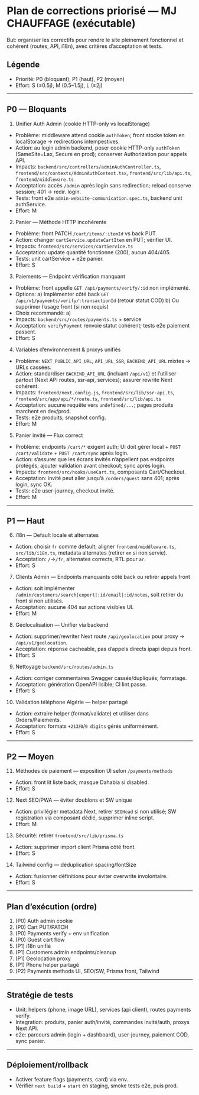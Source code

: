 # Plan de corrections priorisé — MJ CHAUFFAGE (exécutable)

But: organiser les correctifs pour rendre le site pleinement fonctionnel et cohérent (routes, API, i18n), avec critères d’acceptation et tests.

## Légende
- Priorité: P0 (bloquant), P1 (haut), P2 (moyen)
- Effort: S (≤0.5j), M (0.5–1.5j), L (≥2j)

---

## P0 — Bloquants

1) Unifier Auth Admin (cookie HTTP-only vs localStorage)
- Problème: middleware attend cookie `authToken`; front stocke token en localStorage → redirections intempestives.
- Action: au login admin backend, poser cookie HTTP-only `authToken` (SameSite=Lax, Secure en prod); conserver Authorization pour appels API.
- Impacts: `backend/src/controllers/adminAuthController.ts`, `frontend/src/contexts/AdminAuthContext.tsx`, `frontend/src/lib/api.ts`, `frontend/middleware.ts`
- Acceptation: accès `/admin` après login sans redirection; reload conserve session; 401 → redir. login.
- Tests: front e2e `admin-website-communication.spec.ts`, backend unit authService.
- Effort: M

2) Panier — Méthode HTTP incohérente
- Problème: front PATCH `/cart/items/:itemId` vs back PUT.
- Action: changer `cartService.updateCartItem` en PUT; vérifier UI.
- Impacts: `frontend/src/services/cartService.ts`
- Acceptation: update quantité fonctionne (200), aucun 404/405.
- Tests: unit cartService + e2e panier.
- Effort: S

3) Paiements — Endpoint vérification manquant
- Problème: front appelle `GET /api/payments/verify/:id` non implémenté.
- Options:
  a) Implémenter côté back `GET /api/v1/payments/verify/:transactionId` (retour statut COD)
  b) Ou supprimer l’usage front (si non requis)
- Choix recommandé: a)
- Impacts: `backend/src/routes/payments.ts` + service
- Acceptation: `verifyPayment` renvoie statut cohérent; tests e2e paiement passent.
- Effort: S

4) Variables d’environnement & proxys unifiés
- Problème: `NEXT_PUBLIC_API_URL`, `API_URL_SSR`, `BACKEND_API_URL` mixtes → URLs cassées.
- Action: standardiser `BACKEND_API_URL` (incluant `/api/v1`) et l’utiliser partout (Next API routes, ssr-api, services); assurer rewrite Next cohérent.
- Impacts: `frontend/next.config.js`, `frontend/src/lib/ssr-api.ts`, `frontend/src/app/api/*/route.ts`, `frontend/src/lib/api.ts`
- Acceptation: aucune requête vers `undefined/...`; pages produits marchent en dev/prod.
- Tests: e2e produits; snapshot config.
- Effort: M

5) Panier invité — Flux correct
- Problème: endpoints `/cart/*` exigent auth; UI doit gérer local + `POST /cart/validate` + `POST /cart/sync` après login.
- Action: s’assurer que les écrans invités n’appellent pas endpoints protégés; ajouter validation avant checkout; sync après login.
- Impacts: `frontend/src/hooks/useCart.ts`, composants Cart/Checkout.
- Acceptation: invité peut aller jusqu’à `/orders/guest` sans 401; après login, sync OK.
- Tests: e2e user-journey, checkout invité.
- Effort: M

---

## P1 — Haut

6) i18n — Default locale et alternates
- Action: choisir `fr` comme default; aligner `frontend/middleware.ts`, `src/lib/i18n.ts`, metadata alternates (retirer `en` si non servie).
- Acceptation: `/`→`/fr`, alternates corrects, RTL pour `ar`.
- Effort: S

7) Clients Admin — Endpoints manquants côté back ou retirer appels front
- Action: soit implémenter `/admin/customers/search|export|:id/email|:id/notes`, soit retirer du front si non utilisés.
- Acceptation: aucune 404 sur actions visibles UI.
- Effort: M

8) Géolocalisation — Unifier via backend
- Action: supprimer/rewriter Next route `/api/geolocation` pour proxy → `/api/v1/geolocation`.
- Acceptation: réponse cacheable, pas d’appels directs ipapi depuis front.
- Effort: S

9) Nettoyage `backend/src/routes/admin.ts`
- Action: corriger commentaires Swagger cassés/dupliqués; formatage.
- Acceptation: génération OpenAPI lisible; CI lint passe.
- Effort: S

10) Validation téléphone Algérie — helper partagé
- Action: extraire helper (format/validate) et utiliser dans Orders/Paiements.
- Acceptation: formats `+213`/`0`/`9 digits` gérés uniformément.
- Effort: S

---

## P2 — Moyen

11) Méthodes de paiement — exposition UI selon `/payments/methods`
- Action: front lit liste back; masque Dahabia si disabled.
- Effort: S

12) Next SEO/PWA — éviter doublons et SW unique
- Action: privilégier metadata Next, retirer `SEOHead` si non utilisé; SW registration via composant dédié, supprimer inline script.
- Effort: M

13) Sécurité: retirer `frontend/src/lib/prisma.ts`
- Action: supprimer import client Prisma côté front.
- Effort: S

14) Tailwind config — déduplication spacing/fontSize
- Action: fusionner définitions pour éviter overwrite involontaire.
- Effort: S

---

## Plan d’exécution (ordre)
1. (P0) Auth admin cookie
2. (P0) Cart PUT/PATCH
3. (P0) Payments verify + env unification
4. (P0) Guest cart flow
5. (P1) i18n unifié
6. (P1) Customers admin endpoints/cleanup
7. (P1) Geolocation proxy
8. (P1) Phone helper partagé
9. (P2) Payments methods UI, SEO/SW, Prisma front, Tailwind

---

## Stratégie de tests
- Unit: helpers (phone, image URL), services (api client), routes payments verify.
- Integration: produits, panier auth/invité, commandes invité/auth, proxys Next API.
- e2e: parcours admin (login + dashboard), user-journey, paiement COD, sync panier.

---

## Déploiement/rollback
- Activer feature flags (payments, card) via env.
- Vérifier `next build` + `start` en staging, smoke tests e2e, puis prod.
